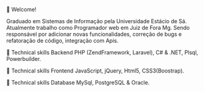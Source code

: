 📌 Welcome!

Graduado em Sistemas de Informação pela Universidade Estácio de Sá. Atualmente trabalho como Programador web em Juiz de Fora Mg.
Sendo responsável por adicionar novas funcionalidades, correção de bugs e refatoração de código, integração com Apis.

🚩 Technical skills Backend
PHP (ZendFramework, Laravel),
C# & .NET,
Plsql,
Powerbuilder.

🚩 Technical skills Frontend
JavaScript, jQuery,
Html5, CSS3(Boostrap).

🚩 Technical skills Database
MySql, PostgreSQL & Oracle.


